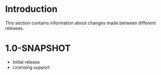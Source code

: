 # Introduction #

This section contains information about changes made between different releases.

# 1.0-SNAPSHOT #
  * Initial release
  * Licensing support